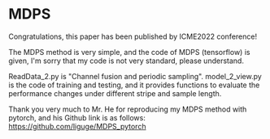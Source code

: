 # MDPS

Congratulations, this paper has been published by ICME2022 conference!

The MDPS method is very simple, and the code of MDPS (tensorflow) is given, I'm sorry that my code is not very standard, please understand.

ReadData_2.py is "Channel fusion and periodic sampling".
model_2_view.py is the code of training and testing, and it provides functions to evaluate the performance changes under different stripe and sample length.


Thank you very much to Mr. He for reproducing my MDPS method with pytorch, and his Github link is as follows: https://github.com/liguge/MDPS_pytorch
